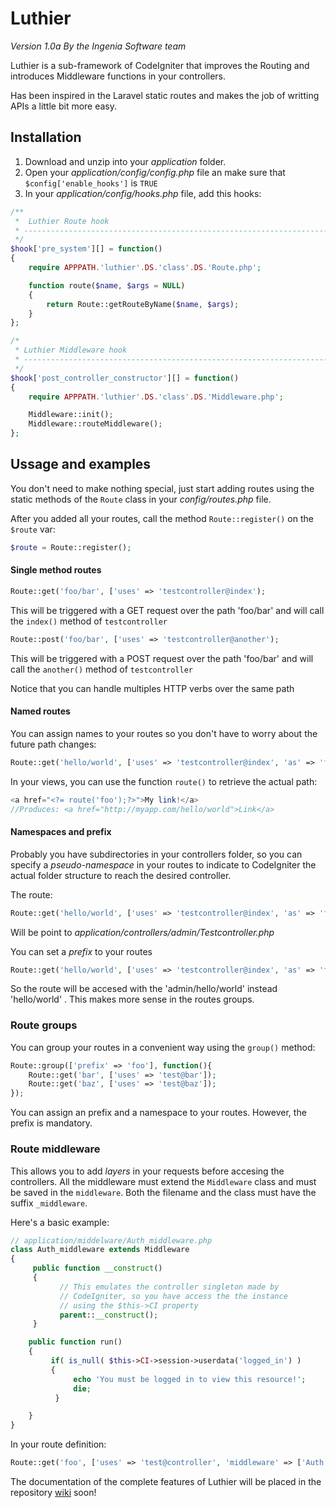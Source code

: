 # Luthier

*Version 1.0a*
*By the Ingenia Software team*

Luthier is a sub-framework of CodeIgniter that improves the Routing and introduces Middleware functions in your controllers.

Has been inspired in the Laravel static routes and makes the job of writting APIs a little bit more easy.

## Installation

1. Download and unzip into your *application* folder.
2. Open your *application/config/config.php* file an make sure that ```$config['enable_hooks']``` is ```TRUE```
3. In your *application/config/hooks.php* file, add this hooks:

```php
/**
 *  Luthier Route hook
 * ---------------------------------------------------------------------------------------
 */
$hook['pre_system'][] = function()
{
    require APPPATH.'luthier'.DS.'class'.DS.'Route.php';

    function route($name, $args = NULL)
    {
        return Route::getRouteByName($name, $args);
    }
};

/*
 * Luthier Middleware hook
 * ---------------------------------------------------------------------------------------
 */
$hook['post_controller_constructor'][] = function()
{
    require APPPATH.'luthier'.DS.'class'.DS.'Middleware.php';

    Middleware::init();
    Middleware::routeMiddleware();
};
```

## Ussage and examples

You don't need to make nothing special, just start adding routes using the static methods of the ```Route``` class in your *config/routes.php* file.

After you added all your routes, call the method ```Route::register()``` on the ```$route``` var:

```php
$route = Route::register();
```

#### Single method routes

```php
Route::get('foo/bar', ['uses' => 'testcontroller@index');
```

This will be triggered with a GET request over the path 'foo/bar' and will call the ```index()``` method of ```testcontroller```

```php
Route::post('foo/bar', ['uses' => 'testcontroller@another');
```

This will be triggered with a POST request over the path 'foo/bar' and will call the ```another()``` method of ```testcontroller```

Notice that you can handle multiples HTTP verbs over the same path

#### Named routes

You can assign names to your routes so you don't have to worry about the future path changes:

 ```php
Route::get('hello/world', ['uses' => 'testcontroller@index', 'as' => 'foo');
```

In your views, you can use the function ```route()``` to retrieve the actual path:

```php
<a href="<?= route('foo');?>">My link!</a>
//Produces: <a href="http://myapp.com/hello/world">Link</a>
```

#### Namespaces and prefix

Probably you have subdirectories in your controllers folder, so you can specify a *pseudo-namespace* in your routes to indicate to CodeIgniter the actual folder structure to reach the desired controller.

The route:

 ```php
Route::get('hello/world', ['uses' => 'testcontroller@index', 'as' => 'foo', 'namespace' => 'admin');
```
Will be point to *application/controllers/admin/Testcontroller.php*

You can set a *prefix* to your routes

 ```php
Route::get('hello/world', ['uses' => 'testcontroller@index', 'as' => 'foo', 'prefix' => 'admin');
```

So the route will be accesed with the 'admin/hello/world' instead 'hello/world' . This makes more sense in the routes groups.

### Route groups

You can group your routes in a convenient way using the ```group()``` method:

```php
Route::group(['prefix' => 'foo'], function(){
    Route::get('bar', ['uses' => 'test@bar']);
    Route::get('baz', ['uses' => 'test@baz']);
});
```

You can assign an prefix and a namespace to your routes. However, the prefix is mandatory.

### Route middleware

This allows you to add *layers* in your requests before accesing the controllers. All the middleware must extend the ```Middleware``` class and must be saved in the ```middleware```. Both the filename and the class must have the suffix ```_middleware```.

Here's a basic example:

```php
// application/middelware/Auth_middleware.php
class Auth_middleware extends Middleware
{
     public function __construct()
     {
           // This emulates the controller singleton made by
           // CodeIgniter, so you have access the the instance
           // using the $this->CI property
           parent::__construct();
     }

    public function run()
    {
         if( is_null( $this->CI->session->userdata('logged_in') )
         {
              echo 'You must be logged in to view this resource!';
              die;
          }

    }
}
```

In your route definition:
```php
Route::get('foo', ['uses' => 'test@controller', 'middleware' => ['Auth']);
```

The documentation of the complete features of Luthier will be placed in the repository [wiki](https://github.com/ingeniasoftware/luthier/wiki) soon!


